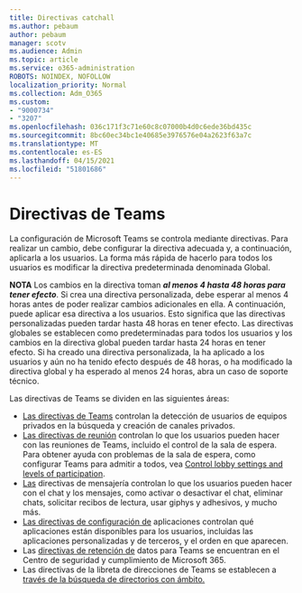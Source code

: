 ```yaml
---
title: Directivas catchall
ms.author: pebaum
author: pebaum
manager: scotv
ms.audience: Admin
ms.topic: article
ms.service: o365-administration
ROBOTS: NOINDEX, NOFOLLOW
localization_priority: Normal
ms.collection: Adm_O365
ms.custom:
- "9000734"
- "3207"
ms.openlocfilehash: 036c171f3c71e60c8c07000b4d0c6ede36bd435c
ms.sourcegitcommit: 8bc60ec34bc1e40685e3976576e04a2623f63a7c
ms.translationtype: MT
ms.contentlocale: es-ES
ms.lasthandoff: 04/15/2021
ms.locfileid: "51801686"
---
```

# <a name="teams-policies"></a>Directivas de Teams

La configuración de Microsoft Teams se controla mediante directivas. Para realizar un cambio, debe configurar la directiva adecuada y, a continuación, aplicarla a los usuarios. La forma más rápida de hacerlo para todos los usuarios es modificar la directiva predeterminada denominada Global. 

**NOTA** Los cambios en la directiva toman **_al menos 4 hasta 48 horas para tener efecto_**. Si crea una directiva personalizada, debe esperar al menos 4 horas antes de poder realizar cambios adicionales en ella. A continuación, puede aplicar esa directiva a los usuarios. Esto significa que las directivas personalizadas pueden tardar hasta 48 horas en tener efecto. Las directivas globales se establecen como predeterminadas para todos los usuarios y los cambios en la directiva global pueden tardar hasta 24 horas en tener efecto. Si ha creado una directiva personalizada, la ha aplicado a los usuarios y aún no ha tenido efecto después de 48 horas, o ha modificado la directiva global y ha esperado al menos 24 horas, abra un caso de soporte técnico.

Las directivas de Teams se dividen en las siguientes áreas:

- [Las directivas de Teams](https://docs.microsoft.com/MicrosoftTeams/teams-policies) controlan la detección de usuarios de equipos privados en la búsqueda y creación de canales privados.  
- [Las directivas de reunión](https://docs.microsoft.com/microsoftteams/meeting-policies-in-teams) controlan lo que los usuarios pueden hacer con las reuniones de Teams, incluido el control de la sala de espera. Para obtener ayuda con problemas de la sala de espera, como configurar Teams para admitir a todos, vea [Control lobby settings and levels of participation](https://docs.microsoft.com/alchemyinsights/bypass-lobby).
- [Las](https://docs.microsoft.com/microsoftteams/messaging-policies-in-teams) directivas de mensajería controlan lo que los usuarios pueden hacer con el chat y los mensajes, como activar o desactivar el chat, eliminar chats, solicitar recibos de lectura, usar giphys y adhesivos, y mucho más.
- [Las directivas de configuración de](https://docs.microsoft.com/MicrosoftTeams/teams-app-setup-policies) aplicaciones controlan qué aplicaciones están disponibles para los usuarios, incluidas las aplicaciones personalizadas y de terceros, y el orden en que aparecen.  
- Las [directivas de retención de](https://docs.microsoft.com/microsoftteams/retention-policies) datos para Teams se encuentran en el Centro de seguridad y cumplimiento de Microsoft 365.
- Las directivas de la libreta de direcciones de Teams se establecen a [través de la búsqueda de directorios con ámbito.](https://docs.microsoft.com/MicrosoftTeams/teams-scoped-directory-search)